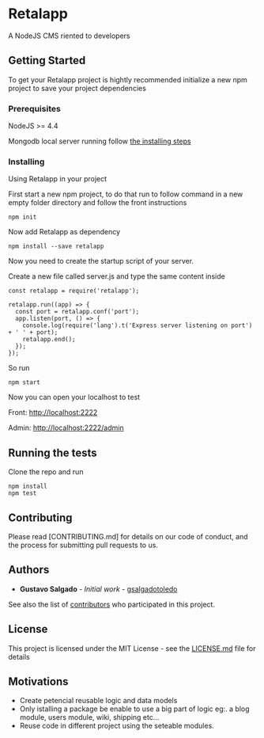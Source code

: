 # Retalapp

A NodeJS CMS riented to developers

## Getting Started

To get your Retalapp project is hightly recommended initialize a new npm project to save your project dependencies

### Prerequisites

NodeJS >= 4.4

Mongodb local server running follow [the installing steps](https://docs.mongodb.com/manual/administration/install-community/)

### Installing

Using Retalapp in your project

First start a new npm project, to do that run to follow command in a new empty folder directory and follow the front instructions

```
npm init
```

Now add Retalapp as dependency

```
npm install --save retalapp
```

Now you need to create the startup script of your server.

Create a new file called server.js and type the same content inside

```
const retalapp = require('retalapp');

retalapp.run((app) => {
  const port = retalapp.conf('port');
  app.listen(port, () => {
    console.log(require('lang').t('Express server listening on port') + ' ' + port);
    retalapp.end();
  });
});

```

So run 
```
npm start
```

Now you can open your localhost to test

Front: [http://localhost:2222](http://localhost:2222)

Admin: [http://localhost:2222/admin](http://localhost:2222/admin)

## Running the tests

Clone the repo and run 


```
npm install
npm test
```

## Contributing

Please read [CONTRIBUTING.md] for details on our code of conduct, and the process for submitting pull requests to us.

## Authors

* **Gustavo Salgado** - *Initial work* - [gsalgadotoledo](https://github.com/gsalgadotoledo)

See also the list of [contributors](https://github.com/retalapp/retalapp/contributors) who participated in this project.

## License

This project is licensed under the MIT License - see the [LICENSE.md](LICENSE.md) file for details

## Motivations

* Create petencial reusable logic and data models
* Only istalling a package be enable to use a big part of logic eg:. a blog module, users module, wiki, shipping etc...
* Reuse code in different project using the seteable modules.
